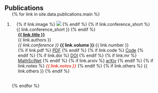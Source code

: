 <h2 id="publications" style="margin: 2px 0px -15px;">Publications</h2>

<div class="publications">
<ol class="bibliography">

{% for link in site.data.publications.main %}

<li>
<div class="pub-row">
  <div class="col-sm-3 abbr" style="position: relative;padding-right: 15px;padding-left: 15px;">
    {% if link.image %} 
    <img src="{{ link.image }}" class="teaser img-fluid z-depth-1" style="width=100;height=40%">
    {% endif %}
    {% if link.conference_short %} 
    <abbr class="badge">{{ link.conference_short }}</abbr>
    {% endif %}
  </div>
  <div class="col-sm-9" style="position: relative;padding-right: 15px;padding-left: 20px;">
      <div class="title"><a href="{{ link.pdf }}"><b>{{ link.title }}</b></a></div>
      <div class="author">{{ link.authors }}</div>
      <div class="periodical"><em>{{ link.conference }}</em> <b>{{ link.volume }}</b>:{{ link.number }}
      </div>
    <div class="links">
      {% if link.pdf %} 
      <a href="{{ link.pdf }}" class="btn btn-sm z-depth-0" role="button" target="_blank" style="font-size:14px;">PDF</a>
      {% endif %}
      {% if link.code %} 
      <a href="{{ link.code }}" class="btn btn-sm z-depth-0" role="button" target="_blank" style="font-size:14px;">Code</a>
      {% endif %}
      {% if link.doi %} 
      <a href="{{ link.doi }}" class="btn btn-sm z-depth-0" role="button" target="_blank" style="font-size:14px;">DOI</a>
      {% endif %}
      {% if link.mr %} 
      <a href="{{ link.mr }}" class="btn btn-sm z-depth-0" role="button" target="_blank" style="font-size:14px;">MathSciNet</a>
      {% endif %}
      {% if link.arxiv %} 
      <a href="{{ link.arxiv }}" class="btn btn-sm z-depth-0" role="button" target="_blank" style="font-size:14px;">arXiv</a>
      {% endif %}
      {% if link.notes %} 
      <strong> <i style="color:#e74d3c">{{ link.notes }}</i></strong>
      {% endif %}
      {% if link.others %} 
      {{ link.others }}
      {% endif %}
    </div>
  </div>
</div>
</li>

<br>

{% endfor %}

</ol>
</div>

